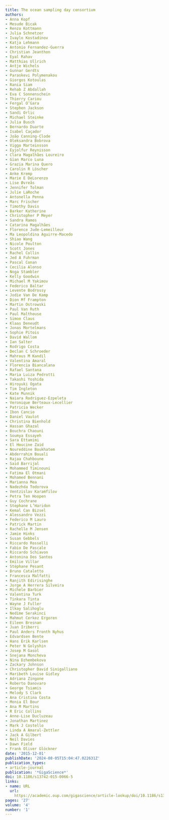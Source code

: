 ```yaml
---
title: The ocean sampling day consortium
authors:
- Anna Kopf
- Mesude Bicak
- Renzo Kottmann
- Julia Schnetzer
- Ivaylo Kostadinov
- Katja Lehmann
- Antonio Fernandez-Guerra
- Christian Jeanthon
- Eyal Rahav
- Matthias Ullrich
- Antje Wichels
- Gunnar Gerdts
- Paraskevi Polymenakou
- Giorgos Kotoulas
- Rania Siam
- Rehab Z Abdallah
- Eva C Sonnenschein
- Thierry Cariou
- Fergal O’Gara
- Stephen Jackson
- Sandi Orlic
- Michael Steinke
- Julia Busch
- Bernardo Duarte
- Isabel Caçador
- João Canning-Clode
- Oleksandra Bobrova
- Viggo Marteinsson
- Eyjolfur Reynisson
- Clara Magalhães Loureiro
- Gian Marco Luna
- Grazia Marina Quero
- Carolin R Löscher
- Anke Kremp
- Marie E DeLorenzo
- Lise Øvreås
- Jennifer Tolman
- Julie LaRoche
- Antonella Penna
- Marc Frischer
- Timothy Davis
- Barker Katherine
- Christopher P Meyer
- Sandra Ramos
- Catarina Magalhães
- Florence Jude-Lemeilleur
- Ma Leopoldina Aguirre-Macedo
- Shiao Wang
- Nicole Poulton
- Scott Jones
- Rachel Collin
- Jed A Fuhrman
- Pascal Conan
- Cecilia Alonso
- Noga Stambler
- Kelly Goodwin
- Michael M Yakimov
- Federico Baltar
- Levente Bodrossy
- Jodie Van De Kamp
- Dion Mf Frampton
- Martin Ostrowski
- Paul Van Ruth
- Paul Malthouse
- Simon Claus
- Klaas Deneudt
- Jonas Mortelmans
- Sophie Pitois
- David Wallom
- Ian Salter
- Rodrigo Costa
- Declan C Schroeder
- Mahrous M Kandil
- Valentina Amaral
- Florencia Biancalana
- Rafael Santana
- Maria Luiza Pedrotti
- Takashi Yoshida
- Hiroyuki Ogata
- Tim Ingleton
- Kate Munnik
- Naiara Rodriguez-Ezpeleta
- Veronique Berteaux-Lecellier
- Patricia Wecker
- Ibon Cancio
- Daniel Vaulot
- Christina Bienhold
- Hassan Ghazal
- Bouchra Chaouni
- Soumya Essayeh
- Sara Ettamimi
- El Houcine Zaid
- Noureddine Boukhatem
- Abderrahim Bouali
- Rajaa Chahboune
- Said Barrijal
- Mohammed Timinouni
- Fatima El Otmani
- Mohamed Bennani
- Marianna Mea
- Nadezhda Todorova
- Ventzislav Karamfilov
- Petra Ten Hoopen
- Guy Cochrane
- Stephane L’Haridon
- Kemal Can Bizsel
- Alessandro Vezzi
- Federico M Lauro
- Patrick Martin
- Rachelle M Jensen
- Jamie Hinks
- Susan Gebbels
- Riccardo Rosselli
- Fabio De Pascale
- Riccardo Schiavon
- Antonina Dos Santos
- Emilie Villar
- Stéphane Pesant
- Bruno Cataletto
- Francesca Malfatti
- Ranjith Edirisinghe
- Jorge A Herrera Silveira
- Michele Barbier
- Valentina Turk
- Tinkara Tinta
- Wayne J Fuller
- Ilkay Salihoglu
- Nedime Serakinci
- Mahmut Cerkez Ergoren
- Eileen Bresnan
- Juan Iriberri
- Paul Anders Fronth Nyhus
- Edvardsen Bente
- Hans Erik Karlsen
- Peter N Golyshin
- Josep M Gasol
- Snejana Moncheva
- Nina Dzhembekova
- Zackary Johnson
- Christopher David Sinigalliano
- Maribeth Louise Gidley
- Adriana Zingone
- Roberto Danovaro
- George Tsiamis
- Melody S Clark
- Ana Cristina Costa
- Monia El Bour
- Ana M Martins
- R Eric Collins
- Anne-Lise Ducluzeau
- Jonathan Martinez
- Mark J Costello
- Linda A Amaral-Zettler
- Jack A Gilbert
- Neil Davies
- Dawn Field
- Frank Oliver Glöckner
date: '2015-12-01'
publishDate: '2024-08-05T15:04:47.022631Z'
publication_types:
- article-journal
publication: '*GigaScience*'
doi: 10.1186/s13742-015-0066-5
links:
- name: URL
  url: 
    https://academic.oup.com/gigascience/article-lookup/doi/10.1186/s13742-015-0066-5
pages: '27'
volume: '4'
number: '1'
---
```

